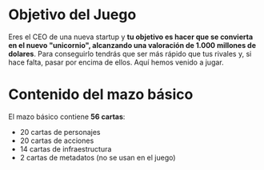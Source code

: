 # Objetivo del Juego

Eres el CEO de una nueva startup y **tu objetivo es hacer que se convierta en el nuevo "unicornio", alcanzando una valoración de 1.000 millones de dolares**. Para conseguirlo tendrás que ser más rápido que tus rivales y, si hace falta, pasar por encima de ellos. Aquí hemos venido a jugar.

# Contenido del mazo básico

El mazo básico contiene **56 cartas**:

* 20 cartas de personajes
* 20 cartas de acciones
* 14 cartas de infraestructura
* 2 cartas de metadatos (no se usan en el juego)


